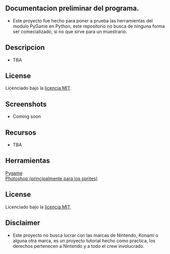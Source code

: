 ## Documentacion preliminar del programa.

- Este proyecto fue hecho para poner a prueba las herramientas del modulo PyGame en Python, este repositorio no busca de ninguna forma ser comecializado, si no que sirve para un muestrario.

## Descripcion

- TBA

## License

Licenciado bajo la [licencia MIT](https://opensource.org/licenses/MIT).

## Screenshots

- Coming soon

## Recursos

- TBA

## Herramientas

[Pygame](https://www.pygame.org/news)
<br>
[Photoshop (principalmente para los sprites)](https://www.adobe.com/products/photoshop.html)

## License

Licenciado bajo la [licencia MIT](https://opensource.org/licenses/MIT).

## Disclaimer

- Este proyecto no busca lucrar con las marcas de Nintendo, Konami o alguna otra marca, es un proyecto tutorial hecho como practica, los derechos pertenecen a Nintendo y a todo el crew involucrado.
